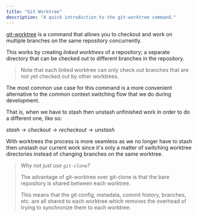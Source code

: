 ```yaml
---
title: "Git Worktree"
description: "A quick introduction to the git-worktree command."
---
```


[git-worktree](https://git-scm.com/docs/git-worktree) is a command that allows you to checkout and work 
on multiple branches on the same repository concurrently.

This works by creating _linked worktrees_ of a repository; a separate 
directory that can be checked out to different branches in the repository.

> Note that each linked worktree can only check out branches that are not 
> yet checked out by other worktrees.

The most common use case for this command is a more convenient alternative 
to the common context switching flow that we do during development.

That is, when we have to stash then unstash unfinished work in order to do a 
different one, like so:

$stash \rightarrow checkout \rightarrow recheckout \rightarrow unstash$

With worktrees the process is more seamless as we no longer have to stash 
then unstash our current work since it's only a matter of switching worktree 
directories instead of changing branches on the same worktree.

> *Why not just use `git-clone`?*
> 
> The advantage of git-worktree over git-clone is that the bare repository is shared 
> between each worktree.
> 
> This means that the git config, metadata, commit history, branches, etc. are all 
> shared to each worktree which removes the overhead of trying to synchronize them 
> to each worktree.
